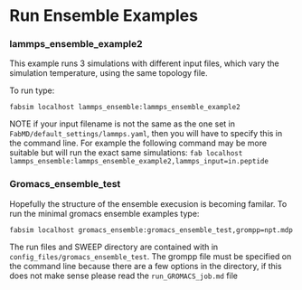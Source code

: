 # Run Ensemble Examples

### lammps_ensemble_example2

This example runs 3 simulations with different input files, which vary the simulation temperature, using the same topology file.

To run type:
```
fabsim localhost lammps_ensemble:lammps_ensemble_example2
```

NOTE if your input filename is not the same as the one set in ``FabMD/default_settings/lammps.yaml``, then you will have to specify this in the command line. For example the following command may be more suitable but will run the exact same simulations:
``fab localhost lammps_ensemble:lammps_ensemble_example2,lammps_input=in.peptide``

### Gromacs_ensemble_test

Hopefully the structure of the ensemble execusion is becoming familar. To run the minimal gromacs ensemble examples type:
```
fabsim localhost gromacs_ensemble:gromacs_ensemble_test,grompp=npt.mdp
```
The run files and SWEEP directory are contained with in `config_files/gromacs_ensemble_test`. The grompp file must be specified on the command line because there are a few options in the directory, if this does not make sense please read the `run_GROMACS_job.md` file
